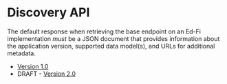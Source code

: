 # Discovery API

The default response when retrieving the base endpoint on an Ed-Fi
implementation _must_ be a JSON document that provides information about the
application version, supported data model(s), and URLs for additional metadata.

* [Version 1.0](./1.0/)
* DRAFT - [Version 2.0](./2.0-draft/)
 
